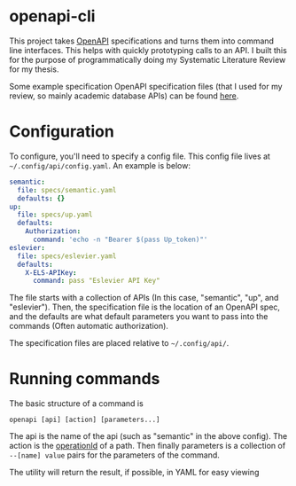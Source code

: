 # openapi-cli

This project takes [OpenAPI](https://swagger.io/specification/) specifications
and turns them into command line interfaces. This helps with quickly prototyping
calls to an API. I built this for the purpose of programmatically doing my
Systematic Literature Review for my thesis.

Some example specification OpenAPI specification files (that I used for my review,
so mainly academic database APIs) can be found [here](https://github.com/Hazelfire/openapi-specs).

# Configuration
To configure, you'll need to specify a config file. This config file lives at `~/.config/api/config.yaml`. An example is below:

```yaml
semantic:
  file: specs/semantic.yaml
  defaults: {}
up:
  file: specs/up.yaml
  defaults:
    Authorization:
      command: 'echo -n "Bearer $(pass Up_token)"'
eslevier:
  file: specs/eslevier.yaml
  defaults:
    X-ELS-APIKey:
      command: pass "Eslevier API Key"
```

The file starts with a collection of APIs (In this case, "semantic", "up",
and "eslevier"). Then, the specification file is the location of an OpenAPI spec, and the defaults are what default parameters you want to pass into the commands (Often automatic authorization).

The specification files are placed relative to `~/.config/api/`.

# Running commands

The basic structure of a command is
```
openapi [api] [action] [parameters...]
```

The api is the name of the api (such as "semantic" in the above config). The action is the [operationId](https://swagger.io/docs/specification/paths-and-operations/)
of a path. Then finally parameters is a collection of `--[name] value`
pairs for the parameters of the command.

The utility will return the result, if possible, in YAML for easy viewing
